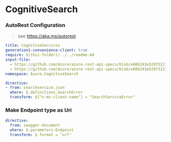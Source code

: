 # CognitiveSearch

### AutoRest Configuration
> see https://aka.ms/autorest

``` yaml
title: CognitiveServices
generation1-convenience-client: true
require: $(this-folder)/../../readme.md
input-file:
  - https://github.com/Azure/azure-rest-api-specs/blob/e606243e5297312781dd7dbfd7ab76d2329cc088/specification/search/data-plane/Azure.Search/preview/2019-05-06-preview/searchindex.json
  - https://github.com/Azure/azure-rest-api-specs/blob/e606243e5297312781dd7dbfd7ab76d2329cc088/specification/search/data-plane/Azure.Search/preview/2019-05-06-preview/searchservice.json
namespace: Azure.CognitiveSearch

directive:
- from: searchservice.json
  where: $.definitions.SearchError
  transform: $["x-ms-client-name"] = "SearchServiceError"
```

### Make Endpoint type as Uri

``` yaml
directive:
  from: swagger-document
  where: $.parameters.Endpoint
  transform: $.format = "url"
```